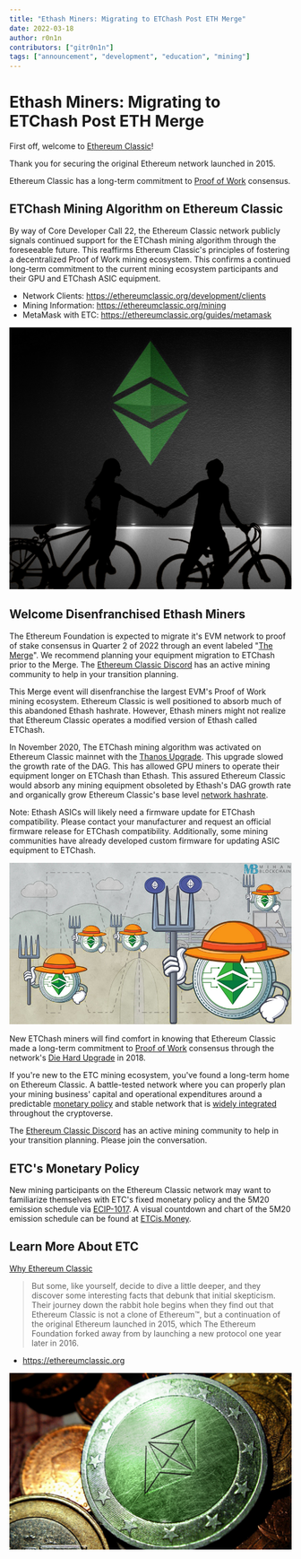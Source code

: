 ```yaml
---
title: "Ethash Miners: Migrating to ETChash Post ETH Merge"
date: 2022-03-18
author: r0n1n
contributors: ["gitr0n1n"]
tags: ["announcement", "development", "education", "mining"]
---
```


# Ethash Miners: Migrating to ETChash Post ETH Merge

First off, welcome to [Ethereum Classic](https://ethereumclassic.org/why-classic)!

Thank you for securing the original Ethereum network launched in 2015.

Ethereum Classic has a long-term commitment to [Proof of Work](https://ethereumclassic.org/why-classic/proof-of-work) consensus.

## ETChash Mining Algorithm on Ethereum Classic

By way of Core Developer Call 22, the Ethereum Classic network publicly signals continued support for the ETChash mining algorithm through the foreseeable future. This reaffirms Ethereum Classic's principles of fostering a decentralized Proof of Work mining ecosystem. This confirms a continued long-term commitment to the current mining ecosystem participants and their GPU and ETChash ASIC equipment.

* Network Clients: https://ethereumclassic.org/development/clients
* Mining Information: https://ethereumclassic.org/mining
* MetaMask with ETC: https://ethereumclassic.org/guides/metamask

![Long-Term Commitment to Proof of Work Consensus](./welcome-miners.png)

## Welcome Disenfranchised Ethash Miners

The Ethereum Foundation is expected to migrate it's EVM network to proof of stake consensus in Quarter 2 of 2022 through an event labeled "[The Merge](https://ethereum.org/en/upgrades/merge/)". We recommend planning your equipment migration to ETChash prior to the Merge. The [Ethereum Classic Discord](https://ethereumclassic.org/discord) has an active mining community to help in your transition planning.

This Merge event will disenfranchise the largest EVM's Proof of Work mining ecosystem. Ethereum Classic is well positioned to absorb much of this abandoned Ethash hashrate. However, Ethash miners might not realize that Ethereum Classic operates a modified version of Ethash called ETChash.

In November 2020, The ETChash mining algorithm was activated on Ethereum Classic mainnet with the [Thanos Upgrade](https://ethereumclassic.org/blog/2020-11-27-thanos-hard-fork-upgrade). This upgrade slowed the growth rate of the DAG. This has allowed GPU miners to operate their equipment longer on ETChash than Ethash. This assured Ethereum Classic would absorb any mining equipment obsoleted by Ethash's DAG growth rate and organically grow Ethereum Classic's base level [network hashrate](https://2miners.com/etc-network-hashrate).

Note: Ethash ASICs will likely need a firmware update for ETChash compatibility. Please contact your manufacturer and request an official firmware release for ETChash compatibility. Additionally, some mining communities have already developed custom firmware for updating ASIC equipment to ETChash.

![New ETChash Miners](./etchash_miners.jpg)

New ETChash miners will find comfort in knowing that Ethereum Classic made a long-term commitment to [Proof of Work](https://ethereumclassic.org/why-classic/proof-of-work) consensus through the network's [Die Hard Upgrade](http://ecips.ethereumclassic.org/ECIPs/ecip-1041) in 2018.

If you're new to the ETC mining ecosystem, you've found a long-term home on Ethereum Classic. A battle-tested network where you can properly plan your mining business' capital and operational expenditures around a predictable [monetary policy](https://ethereumclassic.org/why-classic/sound-money) and stable network that is [widely integrated](https://ethereumclassic.org/services) throughout the cryptoverse.

The [Ethereum Classic Discord](https://ethereumclassic.org/discord) has an active mining community to help in your transition planning. Please join the conversation.

## ETC's Monetary Policy

New mining participants on the Ethereum Classic network may want to familiarize themselves with ETC's fixed monetary policy and the 5M20 emission schedule via [ECIP-1017](https://ecips.ethereumclassic.org/ECIPs/ecip-1017). A visual countdown and chart of the 5M20 emission schedule can be found at [ETCis.Money](https://etcis.money).

## Learn More About ETC

[Why Ethereum Classic](https://ethereumclassic.org/why-classic)

> But some, like yourself, decide to dive a little deeper, and they discover some interesting facts that debunk that initial skepticism. Their journey down the rabbit hole begins when they find out that Ethereum Classic is not a clone of Ethereum™, but a continuation of the original Ethereum launched in 2015, which The Ethereum Foundation forked away from by launching a new protocol one year later in 2016.

* https://ethereumclassic.org

![5M20 is Ethereum Classic's Monetary Policy](./etc-5m20.png)
